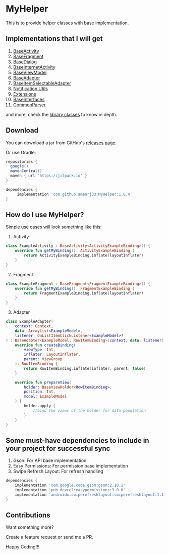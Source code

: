MyHelper
=====

This is to provide helper classes with base implementation.

Implementations that I will get
-------------------------------

1. [BaseActivity][1]
2. [BaseFragment][2]
3. [BaseDialog][3]
4. [BaseInternetActivity][4]
5. [BaseViewModel][5]
6. [BaseAdapter][6]
7. [BaseItemSelectableAdapter][7]
8. [Notification Utils][8]
9. [Extensions][9]
10. [BaseInterfaces][10]
11. [CommonParser][11]

and more, check the [library classes][12] to know in depth.

Download
--------

You can download a jar from GitHub's [releases page][13].

Or use Gradle:

```gradle
repositories {
  google()
  mavenCentral()
  maven { url 'https://jitpack.io' }
}

dependencies {
	 implementation 'com.github.amanrj33:MyHelper:1.0.4'
}
```

How do I use MyHelper?
----------------------

Simple use cases will look something like this:

1. Activity
   
  ```kotlin
  class ExampleActivity : BaseActivity<ActivityExampleBinding>() {
      override fun getMyBinding(): ActivityExampleBinding {
          return ActivityExampleBinding.inflate(layoutInflater)
      }
  }
  ```

2. Fragment
   
  ```kotlin
  class ExampleFragment : BaseFragment<FragmentExampleBinding>() {
      override fun getMyBinding(): FragmentExampleBinding {
          return FragmentExampleBinding.inflate(layoutInflater)
      }
  }
  ```

3. Adapter

  ```kotlin
  class ExampleAdapter(
      context: Context,
      data: ArrayList<ExampleModel>, 
      listener: OnListItemClickListener<ExampleModel>?
  ) : BaseAdapter<ExampleModel, RowItemBinding>(context, data, listener) {
      override fun createBinding(
          viewType: Int,
          inflater: LayoutInflater,
          parent: ViewGroup
      ): RowItemBinding {
          return RowItemBinding.inflate(inflater, parent, false)
      }

      override fun prepareView(
          holder: BaseViewHolder<RowItemBinding>,
          position: Int,
          model: ExampleModel
      ) {
          holder.apply { 
              //bind the views of the holder for data population
          }
      }
  }
  ```

Some must-have dependencies to include in your project for successful sync
--------------------------------------------------------------------------

1. Gson: For API base implementation
2. Easy Permissions: For permission base implementation
3. Swipe Refresh Layout: For refresh handling
   
```gradle
dependencies {
    implementation 'com.google.code.gson:gson:2.10.1'
    implementation 'pub.devrel:easypermissions:3.0.0'
    implementation 'androidx.swiperefreshlayout:swiperefreshlayout:1.1.0'
}
```

Contributions
-------------

Want something more?

Create a feature request or send me a PR.

Happy Coding!!!

[1]: https://github.com/amanrj33/MyHelper/blob/release/my-helper/src/main/java/com/aman/androidlibrary/my_helper/view/controller/BaseActivity.kt
[2]: https://github.com/amanrj33/MyHelper/blob/release/my-helper/src/main/java/com/aman/androidlibrary/my_helper/view/controller/BaseFragment.kt
[3]: https://github.com/amanrj33/MyHelper/blob/release/my-helper/src/main/java/com/aman/androidlibrary/my_helper/view/controller/BaseDialog.kt
[4]: https://github.com/amanrj33/MyHelper/blob/release/my-helper/src/main/java/com/aman/androidlibrary/my_helper/view/network/BaseInternetActivity.kt
[5]: https://github.com/amanrj33/MyHelper/blob/release/my-helper/src/main/java/com/aman/androidlibrary/my_helper/view/BaseViewModel.kt
[6]: https://github.com/amanrj33/MyHelper/blob/release/my-helper/src/main/java/com/aman/androidlibrary/my_helper/view/adapters/recycler/BaseAdapter.kt
[7]: https://github.com/amanrj33/MyHelper/blob/release/my-helper/src/main/java/com/aman/androidlibrary/my_helper/view/adapters/recycler/BaseItemSelectableAdapter.kt
[8]: https://github.com/amanrj33/MyHelper/blob/release/my-helper/src/main/java/com/aman/androidlibrary/my_helper/utils/Notifications.kt
[9]: https://github.com/amanrj33/MyHelper/blob/release/my-helper/src/main/java/com/aman/androidlibrary/my_helper/support/extensions
[10]: https://github.com/amanrj33/MyHelper/blob/release/my-helper/src/main/java/com/aman/androidlibrary/my_helper/interfaces
[11]: https://github.com/amanrj33/MyHelper/blob/release/my-helper/src/main/java/com/aman/androidlibrary/my_helper/data/parsers/CommonParser.kt
[12]: https://github.com/amanrj33/MyHelper/blob/release/my-helper/src/main/java/com/aman/androidlibrary/my_helper
[13]: https://github.com/amanrj33/MyHelper/releases
